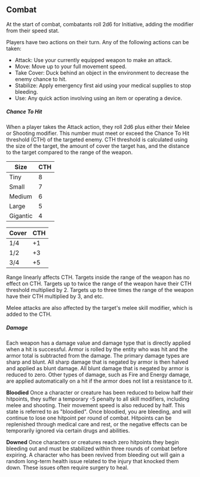 Combat
---

At the start of combat, combatants roll 2d6 for Initiative, adding the modifier from their speed stat.

Players have two actions on their turn. Any of the following actions can be taken:
- Attack: Use your currently equipped weapon to make an attack.
- Move: Move up to your full movement speed.
- Take Cover: Duck behind an object in the environment to decrease the enemy chance to hit.
- Stabilize: Apply emergency first aid using your medical supplies to stop bleeding.
- Use: Any quick action involving using an item or operating a device.

##### Chance To Hit
When a player takes the Attack action, they roll 2d6 plus either their Melee or Shooting modifier. This number must meet or exceed the Chance To Hit threshold (CTH) of the targeted enemy. CTH threshold is calculated using the size of the target, the amount of cover the target has, and the distance to the target compared to the range of the weapon.

| Size | CTH |
|---|---|
| Tiny | 8 |
| Small | 7 |
| Medium | 6 |
| Large | 5 |
| Gigantic | 4 |

| Cover | CTH |
|---|---|
| 1/4 | +1 |
| 1/2 | +3 |
| 3/4 | +5 |

Range linearly affects CTH. Targets inside the range of the weapon has no effect on CTH. Targets up to twice the range of the weapon have their CTH threshold multiplied by 2. Targets up to three times the range of the weapon have their CTH multiplied by 3, and etc.

Melee attacks are also affected by the target's melee skill modifier, which is added to the CTH.

##### Damage
Each weapon has a damage value and damage type that is directly applied when a hit is successful. Armor is rolled by the entity who was hit and the armor total is subtracted from the damage. The primary damage types are sharp and blunt. All sharp damage that is negated by armor is then halved and applied as blunt damage. All blunt damage that is negated by armor is reduced to zero. Other types of damage, such as Fire and Energy damage, are applied automatically on a hit if the armor does not list a resistance to it.

**Bloodied**
Once a character or creature has been reduced to below half their hitpoints, they suffer a temporary -5 penalty to all skill modifiers, including melee and shooting. Their movement speed is also reduced by half. This state is referred to as "bloodied". Once bloodied, you are bleeding, and will continue to lose one hitpoint per round of combat. Hitpoints can be replenished through medical care and rest, or the negative effects can be temporarily ignored via certain drugs and abilities.

**Downed**
Once characters or creatures reach zero hitpoints they begin bleeding out and must be stabilized within three rounds of combat before expiring. A character who has been revived from bleeding out will gain a random long-term health issue related to the injury that knocked them down. These issues often require surgery to heal.